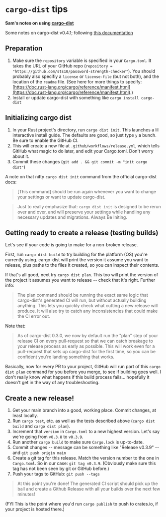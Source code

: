 # `cargo-dist` tips

**Sam's notes on using [cargo-dist](https://opensource.axo.dev/cargo-dist/)**

Some notes on cargo-dist v0.4.1; following [this documentation](https://opensource.axo.dev/cargo-dist/book/way-too-quickstart.html)

## Preparation

1. Make sure the `repository` variable is specified in your `Cargo.toml`. It takes the URL of your GitHub repo (`repository = "https://github.com/sts10/password-strength-checker"`). You should probably also specifiy a `license` or `license-file` (but not both), and the location of the `readme` file. (See here for more things to specify: [https://doc.rust-lang.org/cargo/reference/manifest.html](https://doc.rust-lang.org/cargo/reference/manifest.html).)
2. Install or update cargo-dist with something like `cargo install cargo-dist`

## Initializing cargo dist

1. In your Rust project's directory, run `cargo dist init`. This launches a lil interactive install guide. The defaults are good, so just type `y` a bunch. Be sure to enable the GitHub CI. 
2. This will create a new file at `.github/workflows/release.yml`, which tells GitHub what magic to do later, and edit your Cargo.toml. Don't worry about it.
3. Commit these changes (`git add . && git commit -m "init cargo dist"`)

A note on that nifty `cargo dist init` command from the official cargo-dist docs:
> [This command] should be run again whenever you want to change your settings or want to update cargo-dist.

> Just to really emphasize that: `cargo dist init` is designed to be rerun over and over, and will preserve your settings while handling any necessary updates and migrations. Always Be Initing.

## Getting ready to create a release (testing builds)

Let's see if your code is going to make for a non-broken release. 

First, run `cargo dist build` to try building for the platform (OS) you're currently using. cargo-dist will print the version it assume you want to release, plus paths to the files it created, so you can inspect their contents.

If that's all good, next try `cargo dist plan`. This too will print the version of the project it assumes you want to release -- check that it's right. Further info:
> The plan command should be running the exact same logic that cargo-dist's generated CI will run, but without actually building anything. This lets you quickly check what cutting a new release will produce. It will also try to catch any inconsistencies that could make the CI error out.

Note that: 
> As of cargo-dist 0.3.0, we now by default run the "plan" step of your release CI on every pull-request so that we can catch breakage to your release process as early as possible. This will work even for a pull-request that sets up cargo-dist for the first time, so you can be confident you're landing something that works.

Basically, now for every PR to your project, GitHub will run part of this `cargo dist plan` command for you before you merge, to see if building goes well. I don't really know what happens if this build process fails... hopefully it doesn't get in the way of any troubleshooting.

## Create a new release!
1. Get your main branch into a good, working place. Commit changes, at least locally.
2. Run `cargo test`, etc. as well as the tests described above (`cargo dist build` and `cargo dist plan`).
3. Increment that `version` in `Cargo.toml` to a new highest version. Let's say we're going from `v0.3.8` to `v0.3.9`.
4. Run another `cargo build` to make sure `Cargo.lock` is up-to-date.
5. Commit changes -- message can be something like "Release v0.3.9" -- and `git push origin main`
6. Create a git tag for this release. Match the version number to the one in `Cargo.toml`. So in our case: `git tag v0.3.9`. (Obviously make sure this tag has not been seen by git or GitHub before.)
7. Push your tags to GitHub: `git push --tags`

> At this point you're done! The generated CI script should pick up the ball and create a Github Release with all your builds over the next few minutes!

(FYI This is the point where you'd run `cargo publish` to push to crates.io, if your project is hosted there.)
